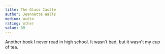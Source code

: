 ```yaml
---
title: The Glass Castle 
author: Jeannette Walls
medium: audio
rating: other
value: 59
---
```


Another book I never read in high school. It wasn't bad, but it wasn't my cup of tea.